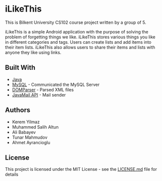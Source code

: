 # iLikeThis

This is Bilkent University CS102 course project written by a group of 5. 

iLikeThis is a simple Android application with the purpose of solving the problem of
forgetting things we like. iLikeThis stores various things you like in different categories and
tags. Users can create lists and add items into their item lists. iLikeThis also allows users to
share their items and lists with anyone they like using links.

## Built With

* [Java](https://docs.oracle.com/javase/8/)
* [MySQL](https://www.mysql.com/) - Communicated the MySQL Server
* [DOMParser](https://developer.mozilla.org/en-US/docs/Web/API/DOMParser) - Parsed XML files
* [JavaMail API](http://www.oracle.com/technetwork/java/javamail/index.html) - Mail sender

## Authors

* Kerem Yilmaz
* Muhammed Salih Altun
* Ali Babayev
* Tunar Mahmudov
* Ahmet Ayrancioglu

## License

This project is licensed under the MIT License - see the [LICENSE.md](LICENSE.md) file for details
